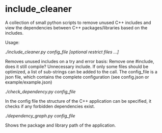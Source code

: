 # include_cleaner
A collection of small python scripts to remove unused C++ includes and view the dependencies between C++
packages/libraries based on the includes.


Usage:

*./include_cleaner.py config_file [optional restrict files ...]*

Removes unused includes on a try and error basis: Remove one #include, does it still compile? Unnecessary include.
If only some files should be optimized, a list of sub-strings can be added to the call.
The config_file is a json file, which contains the complete configuration (see config.json or example/example.json)

*./check_dependency.py config_file*

In the config file the structure of the C++ application can be specified, it checks if any forbidden dependencies exist.


*./dependency_graph.py config_file*

Shows the package and library path of the application.

